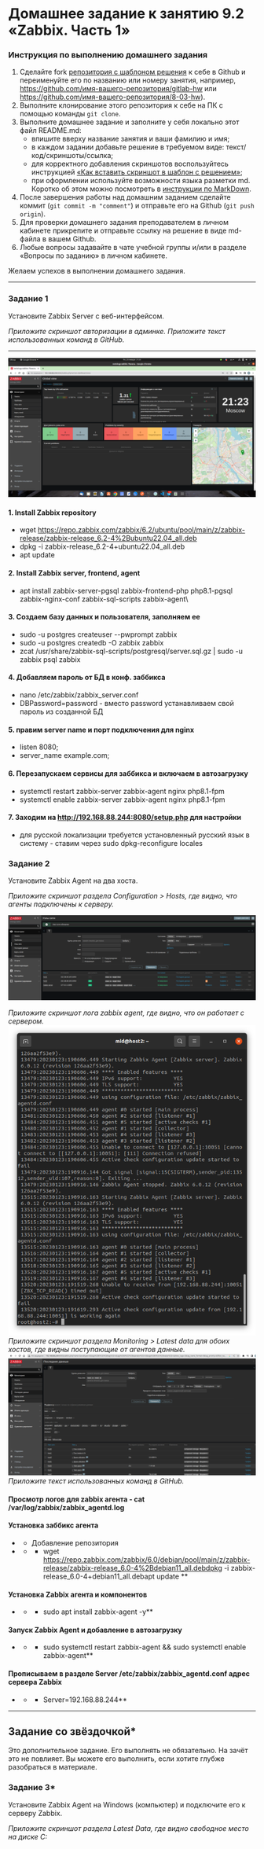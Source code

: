 # Домашнее задание к занятию 9.2 «Zabbix. Часть 1»

### Инструкция по выполнению домашнего задания

1. Сделайте fork [репозитория c шаблоном решения](https://github.com/netology-code/sys-pattern-homework) к себе в Github и переименуйте его по названию или номеру занятия, например, https://github.com/имя-вашего-репозитория/gitlab-hw или https://github.com/имя-вашего-репозитория/8-03-hw).
2. Выполните клонирование этого репозитория к себе на ПК с помощью команды `git clone`.
3. Выполните домашнее задание и заполните у себя локально этот файл README.md:
   * впишите вверху название занятия и ваши фамилию и имя;
   * в каждом задании добавьте решение в требуемом виде: текст/код/скриншоты/ссылка;
   * для корректного добавления скриншотов воспользуйтесь инструкцией [«Как вставить скриншот в шаблон с решением»](https://github.com/netology-code/sys-pattern-homework/blob/main/screen-instruction.md);
   * при оформлении используйте возможности языка разметки md. Коротко об этом можно посмотреть в [инструкции по MarkDown](https://github.com/netology-code/sys-pattern-homework/blob/main/md-instruction.md).
4. После завершения работы над домашним заданием сделайте коммит (`git commit -m "comment"`) и отправьте его на Github (`git push origin`).
5. Для проверки домашнего задания преподавателем в личном кабинете прикрепите и отправьте ссылку на решение в виде md-файла в вашем Github.
6. Любые вопросы задавайте в чате учебной группы и/или в разделе «Вопросы по заданию» в личном кабинете.

Желаем успехов в выполнении домашнего задания.

---

### Задание 1

Установите Zabbix Server с веб-интерфейсом.

*Приложите скриншот авторизации в админке.*
*Приложите текст использованных команд в GitHub.*

---
![alt_text](https://github.com/ivanmalyshev/9-hw/blob/srlb-14/files/hw-9.02-2.png)

#### 1. Install Zabbix repository
  * wget https://repo.zabbix.com/zabbix/6.2/ubuntu/pool/main/z/zabbix-release/zabbix-release_6.2-4%2Bubuntu22.04_all.deb
  * dpkg -i zabbix-release_6.2-4+ubuntu22.04_all.deb
  * apt update

#### 2. Install Zabbix server, frontend, agent
  * apt install zabbix-server-pgsql zabbix-frontend-php php8.1-pgsql zabbix-nginx-conf zabbix-sql-scripts zabbix-agent\

#### 3. Создаем базу данных и пользователя, заполняем ее
  * sudo -u postgres createuser --pwprompt zabbix
  * sudo -u postgres createdb -O zabbix zabbix
  * zcat /usr/share/zabbix-sql-scripts/postgresql/server.sql.gz | sudo -u zabbix psql zabbix

#### 4. Добавляем пароль от БД в конф. заббикса
  * nano /etc/zabbix/zabbix_server.conf
  * DBPassword=password - вместо password устанавливаем свой пароль из созданной БД
#### 5. правим server name и порт подключения для nginx
  * listen 8080;
  * server_name example.com;

#### 6. Перезапускаем сервисы для заббикса и включаем в автозагрузку
  * systemctl restart zabbix-server zabbix-agent nginx php8.1-fpm
  * systemctl enable zabbix-server zabbix-agent nginx php8.1-fpm

#### 7. Заходим на http://192.168.88.244:8080/setup.php для настройки
  * для русской локализации требуется установленный русский язык в систему - ставим через sudo dpkg-reconfigure locales

### Задание 2

Установите Zabbix Agent на два хоста.

*Приложите скриншот раздела Configuration > Hosts, где видно, что агенты подключены к серверу.*

![alt_text](https://github.com/ivanmalyshev/9-hw/blob/srlb-14/files/hw9.02-2.png)

*Приложите скриншот лога zabbix agent, где видно, что он работает с сервером.*
![alt_text](https://github.com/ivanmalyshev/9-hw/blob/srlb-14/files/hw-9.02-2-1.png)
*Приложите скриншот раздела Monitoring > Latest data для обоих хостов, где видны поступающие от агентов данные.*
![alt_text](https://github.com/ivanmalyshev/9-hw/blob/srlb-14/files/hw9.02-2-3.png)
*Приложите текст использованных команд в GitHub.*
#### Просмотр логов для zabbix агента - **cat /var/log/zabbix/zabbix_agentd.log**
#### Установка заббикс агента
* * Добавление репозитория
* * * wget https://repo.zabbix.com/zabbix/6.0/debian/pool/main/z/zabbix-release/zabbix-release_6.0-4%2Bdebian11_all.debdpkg -i zabbix-release_6.0-4+debian11_all.debapt update **
#### Установка Zabbix агента и компонентов
* * * sudo apt install zabbix-agent -y**
#### Запуск Zabbix Agent и добавление в автозагрузку
* * * sudo systemctl restart zabbix-agent && sudo systemctl enable zabbix-agent**
#### Прописываем в разделе Server /etc/zabbix/zabbix_agentd.conf адрес сервера Zabbix
* * * Server=192.168.88.244**


---

## Задание со звёздочкой*

Это дополнительное задание. Его выполнять не обязательно. На зачёт это не повлияет. Вы можете его выполнить, если хотите глубже разобраться в материале.

### Задание 3*

Установите Zabbix Agent на Windows (компьютер) и подключите его к серверу Zabbix.

*Приложите скриншот раздела Latest Data, где видно свободное место на диске C:*

